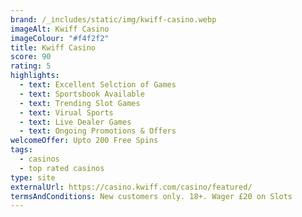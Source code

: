 ```yaml
---
brand: /_includes/static/img/kwiff-casino.webp
imageAlt: Kwiff Casino
imageColour: "#f4f2f2"
title: Kwiff Casino
score: 90
rating: 5
highlights:
  - text: Excellent Selction of Games
  - text: Sportsbook Available
  - text: Trending Slot Games
  - text: Virual Sports
  - text: Live Dealer Games
  - text: Ongoing Promotions & Offers
welcomeOffer: Upto 200 Free Spins
tags:
  - casinos
  - top rated casinos
type: site
externalUrl: https://casino.kwiff.com/casino/featured/
termsAndConditions: New customers only. 18+. Wager £20 on Slots
---
```

